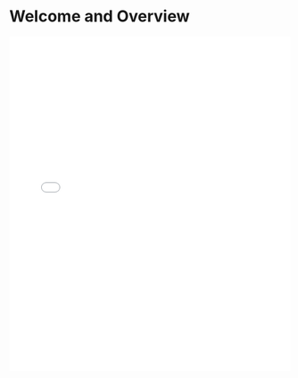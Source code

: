# Welcome and Overview

<iframe src="welcome.html"
        width="100%"
        height="600px"
        style="border:none; display:block; margin:auto;"
        sandbox="allow-scripts allow-popups allow-downloads"
        loading="eager"
        allowfullscreen>
</iframe>